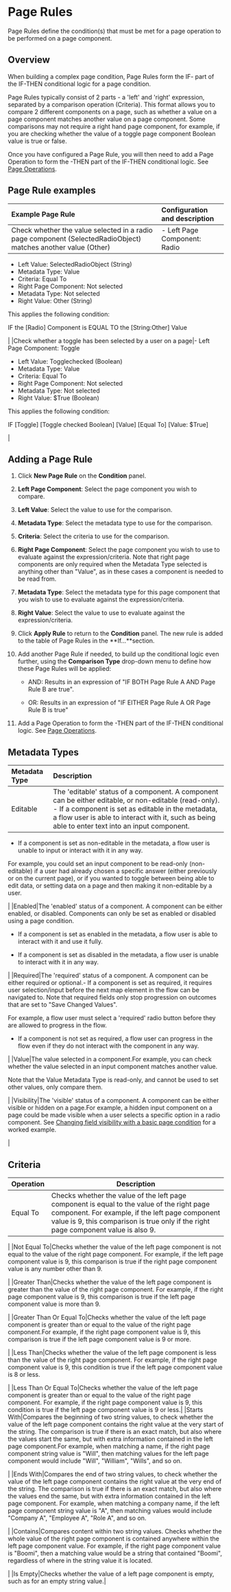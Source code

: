 # Page Rules

<head>
  <meta name="guidename" content="Flow"/>
  <meta name="context" content="GUID-c2625ff4-12fa-40da-b277-b48e9530eb86"/>
</head>


Page Rules define the condition\(s\) that must be met for a page operation to be performed on a page component.

## Overview

When building a complex page condition, Page Rules form the IF- part of the IF-THEN conditional logic for a page condition.

Page Rules typically consist of 2 parts - a 'left' and 'right' expression, separated by a comparison operation \(Criteria\). This format allows you to compare 2 different components on a page, such as whether a value on a page component matches another value on a page component. Some comparisons may not require a right hand page component, for example, if you are checking whether the value of a toggle page component Boolean value is true or false.

Once you have configured a Page Rule, you will then need to add a Page Operation to form the -THEN part of the IF-THEN conditional logic. See [Page Operations](flo-Conditions_operations_6bca370d-9dd9-401e-822c-956bfe78c977.md).

## Page Rule examples

|Example Page Rule|Configuration and description|
|:----------------|:----------------------------|
|Check whether the value selected in a radio page component \(SelectedRadioObject\) matches another value \(Other\)|-   Left Page Component: Radio
-   Left Value: SelectedRadioObject \(String\)
-   Metadata Type: Value
-   Criteria: Equal To
-   Right Page Component: Not selected
-   Metadata Type: Not selected
-   Right Value: Other \(String\)

This applies the following condition:

 IF the \[Radio\] Component is EQUAL TO the \[String:Other\] Value

|
|Check whether a toggle has been selected by a user on a page|-   Left Page Component: Toggle
-   Left Value: Togglechecked \(Boolean\)
-   Metadata Type: Value
-   Criteria: Equal To
-   Right Page Component: Not selected
-   Metadata Type: Not selected
-   Right Value: $True \(Boolean\)

This applies the following condition:

 IF \[Toggle\] \[Toggle checked Boolean\] \[Value\] \[Equal To\] \[Value: $True\]

|

## Adding a Page Rule

1.  Click **New Page Rule** on the **Condition** panel.
2.  **Left Page Component**: Select the page component you wish to compare.
3.  **Left Value**: Select the value to use for the comparison.
4.  **Metadata Type**: Select the metadata type to use for the comparison.
5.  **Criteria**: Select the criteria to use for the comparison.
6.  **Right Page Component**: Select the page component you wish to use to evaluate against the expression/criteria. Note that right page components are only required when the Metadata Type selected is anything other than "Value", as in these cases a component is needed to be read from.
7.  **Metadata Type**: Select the metadata type for this page component that you wish to use to evaluate against the expression/criteria.
8.  **Right Value**: Select the value to use to evaluate against the expression/criteria.
9.  Click **Apply Rule** to return to the **Condition** panel. The new rule is added to the table of Page Rules in the **If...**section.
10. Add another Page Rule if needed, to build up the conditional logic even further, using the **Comparison Type** drop-down menu to define how these Page Rules will be applied:
    -   AND: Results in an expression of "IF BOTH Page Rule A AND Page Rule B are true".

    -   OR: Results in an expression of "IF EITHER Page Rule A OR Page Rule B is true"

11. Add a Page Operation to form the -THEN part of the IF-THEN conditional logic. See [Page Operations](flo-Conditions_operations_6bca370d-9dd9-401e-822c-956bfe78c977.md).

## Metadata Types

|Metadata Type|Description|
|:------------|:----------|
|Editable|The 'editable' status of a component. A component can be either editable, or non-editable \(read-only\). -   If a component is set as editable in the metadata, a flow user is able to interact with it, such as being able to enter text into an input component.

-   If a component is set as non-editable in the metadata, a flow user is unable to input or interact with it in any way.


For example, you could set an input component to be read-only \(non-editable\) if a user had already chosen a specific answer \(either previously or on the current page\), or if you wanted to toggle between being able to edit data, or setting data on a page and then making it non-editable by a user.

|
|Enabled|The 'enabled' status of a component. A component can be either enabled, or disabled. Components can only be set as enabled or disabled using a page condition.

-   If a component is set as enabled in the metadata, a flow user is able to interact with it and use it fully.

-   If a component is set as disabled in the metadata, a flow user is unable to interact with it in any way.


|
|Required|The 'required' status of a component. A component can be either required or optional.-   If a component is set as required, it requires user selection/input before the next map element in the flow can be navigated to. Note that required fields only stop progression on outcomes that are set to "Save Changed Values".

For example, a flow user must select a 'required' radio button before they are allowed to progress in the flow.

-   If a component is not set as required, a flow user can progress in the flow even if they do not interact with the component in any way.


|
|Value|The value selected in a component.For example, you can check whether the value selected in an input component matches another value.

Note that the Value Metadata Type is read-only, and cannot be used to set other values, only compare them.

|
|Visibility|The 'visible' status of a component. A component can be either visible or hidden on a page.For example, a hidden input component on a page could be made visible when a user selects a specific option in a radio component. See [Changing field visibility with a basic page condition](flo-Conditions_using_basic_b2ca49a7-b859-409b-a00a-019517b698ff.md) for a worked example.

|

## Criteria

|Operation|Description|
|---------|-----------|
|Equal To|Checks whether the value of the left page component is equal to the value of the right page component. For example, if the left page component value is 9, this comparison is true only if the right page component value is also 9.

|
|Not Equal To|Checks whether the value of the left page component is not equal to the value of the right page component. For example, if the left page component value is 9, this comparison is true if the right page component value is any number other than 9.

|
|Greater Than|Checks whether the value of the left page component is greater than the value of the right page component. For example, if the right page component value is 9, this comparison is true if the left page component value is more than 9.

|
|Greater Than Or Equal To|Checks whether the value of the left page component is greater than or equal to the value of the right page component.For example, if the right page component value is 9, this comparison is true if the left page component value is 9 or more.

|
|Less Than|Checks whether the value of the left page component is less than the value of the right page component. For example, if the right page component value is 9, this condition is true if the left page component value is 8 or less.

|
|Less Than Or Equal To|Checks whether the value of the left page component is greater than or equal to the value of the right page component. For example, if the right page component value is 9, this condition is true if the left page component value is 9 or less.|
|Starts With|Compares the beginning of two string values, to check whether the value of the left page component contains the right value at the very start of the string. The comparison is true if there is an exact match, but also where the values start the same, but with extra information contained in the left page component.For example, when matching a name, if the right page component string value is "Will", then matching values for the left page component would include "Will", "William", "Wills", and so on.

|
|Ends With|Compares the end of two string values, to check whether the value of the left page component contains the right value at the very end of the string. The comparison is true if there is an exact match, but also where the values end the same, but with extra information contained in the left page component. For example, when matching a company name, if the left page component string value is "A", then matching values would include "Company A", "Employee A", "Role A", and so on.

|
|Contains|Compares content within two string values. Checks whether the whole value of the right page component is contained anywhere within the left page component value. For example, if the right page component value is "Boomi", then a matching value would be a string that contained "Boomi", regardless of where in the string value it is located.

|
|Is Empty|Checks whether the value of a left page component is empty, such as for an empty string value.|
